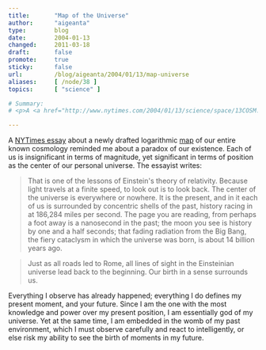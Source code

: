 ```yaml
---
title:       "Map of the Universe"
author:      "aigeanta"
type:        blog
date:        2004-01-13
changed:     2011-03-18
draft:       false
promote:     true
sticky:      false
url:         /blog/aigeanta/2004/01/13/map-universe
aliases:     [ /node/38 ]
topics:      [ "science" ]

# Summary:
# <p>A <a href="http://www.nytimes.com/2004/01/13/science/space/13COSM.html">NYTimes essay</a> about a newly drafted logarithmic <a href="http://www.astro.princeton.edu/~mjuric/universe/">map</a> of our entire known cosmology reminded me about a paradox of our existence. Each of us is insignificant in terms of magnitude, yet significant in terms of position as the center of our personal universe. The essayist writes:</p>

---
```

<p>A <a href="http://www.nytimes.com/2004/01/13/science/space/13COSM.html">NYTimes essay</a> about a newly drafted logarithmic <a href="http://www.astro.princeton.edu/~mjuric/universe/">map</a> of our entire known cosmology reminded me about a paradox of our existence. Each of us is insignificant in terms of magnitude, yet significant in terms of position as the center of our personal universe. The essayist writes:</p>
<blockquote>That is one of the lessons of Einstein's theory of relativity. Because light travels at a finite speed, to look out is to look back. The center of the universe is everywhere or nowhere. It is the present, and in it each of us is surrounded by concentric shells of the past, history racing in at 186,284 miles per second. The page you are reading, from perhaps a foot away is a nanosecond in the past; the moon you see is history by one and a half seconds; that fading radiation from the Big Bang, the fiery cataclysm in which the universe was born, is about 14 billion years ago.</blockquote><blockquote>Just as all roads led to Rome, all lines of sight in the Einsteinian universe lead back to the beginning. Our birth in a sense surrounds us.</blockquote><p>Everything I observe has already happened; everything I do defines my present moment, and your future. Since I am the one with the most knowledge and power over my present position, I am essentially god of my universe. Yet at the same time, I am embedded in the womb of my past environment, which I must observe carefully and react to intelligently, or else risk my ability to see the birth of moments in my future.</p>


